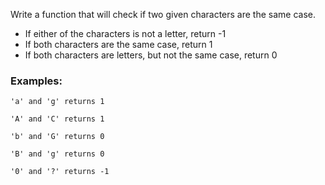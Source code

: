 Write a function that will check if two given characters are the same case.

* If either of the characters is not a letter, return -1
* If both characters are the same case, return 1
* If both characters are letters, but not the same case, return 0

### Examples:
```
'a' and 'g' returns 1

'A' and 'C' returns 1

'b' and 'G' returns 0

'B' and 'g' returns 0

'0' and '?' returns -1
```